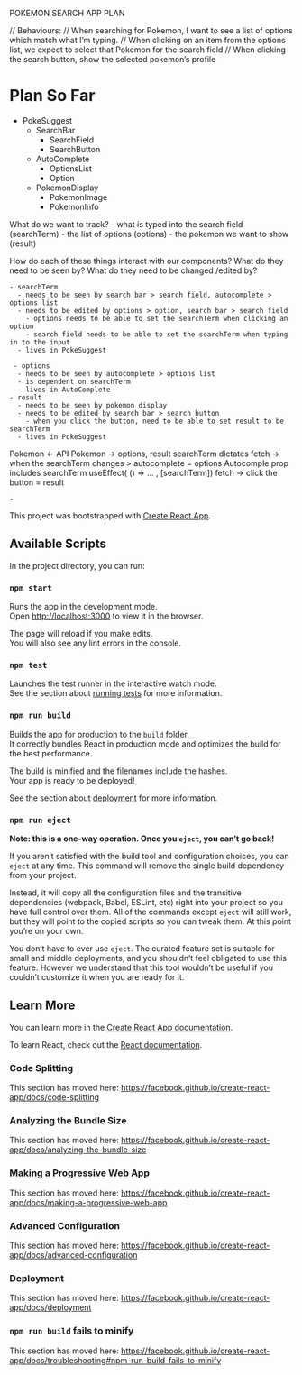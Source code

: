 POKEMON SEARCH APP
PLAN

// Behaviours:
// When searching for Pokemon, I want to see a list of options which match what I’m typing.
// When clicking on an item from the options list, we expect to select that Pokemon for the search field
// When clicking the search button, show the selected pokemon’s profile

# Plan So Far

- PokeSuggest
  - SearchBar
    - SearchField
    - SearchButton
  - AutoComplete
    - OptionsList
    - Option
  - PokemonDisplay
    - PokemonImage
    - PokemonInfo

What do we want to track? - what is typed into the search field (searchTerm) - the list of options (options) - the pokemon we want to show (result)

How do each of these things interact with our components?
What do they need to be seen by? What do they need to be changed /edited by?

    - searchTerm
      - needs to be seen by search bar > search field, autocomplete > options list
      - needs to be edited by options > option, search bar > search field
        - options needs to be able to set the searchTerm when clicking an option
        - search field needs to be able to set the searchTerm when typing in to the input
      - lives in PokeSuggest

     - options
      - needs to be seen by autocomplete > options list
      - is dependent on searchTerm
      - lives in AutoComplete
    - result
      - needs to be seen by pokemon display
      - needs to be edited by search bar > search button
        - when you click the button, need to be able to set result to be searchTerm
      - lives in PokeSuggest

Pokemon <- API
Pokemon -> options, result
searchTerm dictates
fetch -> when the searchTerm changes > autocomplete = options
Autocomple prop includes searchTerm
useEffect(
() => ...
, [searchTerm])
fetch -> click the button = result

    -





This project was bootstrapped with [Create React App](https://github.com/facebook/create-react-app).

## Available Scripts

In the project directory, you can run:

### `npm start`

Runs the app in the development mode.<br />
Open [http://localhost:3000](http://localhost:3000) to view it in the browser.

The page will reload if you make edits.<br />
You will also see any lint errors in the console.

### `npm test`

Launches the test runner in the interactive watch mode.<br />
See the section about [running tests](https://facebook.github.io/create-react-app/docs/running-tests) for more information.

### `npm run build`

Builds the app for production to the `build` folder.<br />
It correctly bundles React in production mode and optimizes the build for the best performance.

The build is minified and the filenames include the hashes.<br />
Your app is ready to be deployed!

See the section about [deployment](https://facebook.github.io/create-react-app/docs/deployment) for more information.

### `npm run eject`

**Note: this is a one-way operation. Once you `eject`, you can’t go back!**

If you aren’t satisfied with the build tool and configuration choices, you can `eject` at any time. This command will remove the single build dependency from your project.

Instead, it will copy all the configuration files and the transitive dependencies (webpack, Babel, ESLint, etc) right into your project so you have full control over them. All of the commands except `eject` will still work, but they will point to the copied scripts so you can tweak them. At this point you’re on your own.

You don’t have to ever use `eject`. The curated feature set is suitable for small and middle deployments, and you shouldn’t feel obligated to use this feature. However we understand that this tool wouldn’t be useful if you couldn’t customize it when you are ready for it.

## Learn More

You can learn more in the [Create React App documentation](https://facebook.github.io/create-react-app/docs/getting-started).

To learn React, check out the [React documentation](https://reactjs.org/).

### Code Splitting

This section has moved here: https://facebook.github.io/create-react-app/docs/code-splitting

### Analyzing the Bundle Size

This section has moved here: https://facebook.github.io/create-react-app/docs/analyzing-the-bundle-size

### Making a Progressive Web App

This section has moved here: https://facebook.github.io/create-react-app/docs/making-a-progressive-web-app

### Advanced Configuration

This section has moved here: https://facebook.github.io/create-react-app/docs/advanced-configuration

### Deployment

This section has moved here: https://facebook.github.io/create-react-app/docs/deployment

### `npm run build` fails to minify

This section has moved here: https://facebook.github.io/create-react-app/docs/troubleshooting#npm-run-build-fails-to-minify

